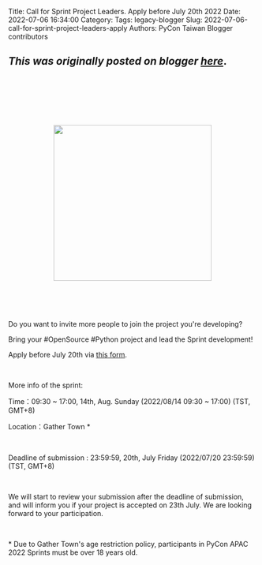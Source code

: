 Title: Call for Sprint Project Leaders. Apply before July 20th 2022
Date: 2022-07-06 16:34:00
Category:
Tags: legacy-blogger
Slug: 2022-07-06-call-for-sprint-project-leaders-apply
Authors: PyCon Taiwan Blogger contributors

*This was originally posted on blogger [here](https://pycontw.blogspot.com/2022/07/call-for-sprint-project-leaders-apply.html)*.
---
<p>&nbsp;</p><div class="separator" style="clear: both; text-align: center;"><div class="separator" style="clear: both; text-align: center;"><div class="separator" style="clear: both; text-align: center;"><br /></div><br /></div><br /><br /></div><div class="separator" style="clear: both; text-align: center;"><a href="https://blogger.googleusercontent.com/img/b/R29vZ2xl/AVvXsEg-3113JaB_H51HM0ZZ8Nv2mS8Y-VqvqzgJfI6HFP-Th2RsG3-2zfQ_dkf51rOb54EvZ38OuEh4vnIqLa9ghLP8gb6c_iwtyzu20IzzoIFhEAR3xjY_RfJrl2AEAD1wew6k7Vdjgrqu-2yGzlGX8ZgtNXkeqp_h7rOGoXoNtpZamTfvohHSOez-DcCH/s1060/sprint-leader.png" style="margin-left: 1em; margin-right: 1em;"><img border="0" height="316" src="https://blogger.googleusercontent.com/img/b/R29vZ2xl/AVvXsEg-3113JaB_H51HM0ZZ8Nv2mS8Y-VqvqzgJfI6HFP-Th2RsG3-2zfQ_dkf51rOb54EvZ38OuEh4vnIqLa9ghLP8gb6c_iwtyzu20IzzoIFhEAR3xjY_RfJrl2AEAD1wew6k7Vdjgrqu-2yGzlGX8ZgtNXkeqp_h7rOGoXoNtpZamTfvohHSOez-DcCH/s320/sprint-leader.png" width="320" /></a></div><br /><br /><p></p><p><br /></p><p>Do you want to invite more people to join the project you're developing?</p><p>Bring your #OpenSource #Python project and lead the Sprint development!</p><p>Apply before July 20th via <a href="https://docs.google.com/forms/d/e/1FAIpQLScEDtHk_FAW7jekNuOwngxYSV8KX8aiajQLeKjRJ5rJQmkm1g/viewform">this form</a>.</p><p><br /></p><p>More info of the sprint:</p><p>Time：09:30 ~ 17:00, 14th, Aug. Sunday (2022/08/14 09:30 ~ 17:00) (TST, GMT+8)&nbsp;</p><p>Location：Gather Town *</p><p><br /></p><p>Deadline of submission : 23:59:59, 20th, July Friday (2022/07/20 23:59:59) (TST, GMT+8)</p><p><br /></p><p>We will start to review your submission after the deadline of submission, and will inform you if your project is accepted on 23th July. We are looking forward to your participation.</p><p><br /></p><p>* Due to Gather Town's age restriction policy, participants in PyCon APAC 2022 Sprints must be over 18 years old.</p>
